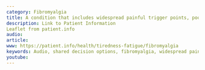 ```yaml
---
category: Fibromyalgia
title: A condition that includes widespread painful trigger points, poor sleep, tension and often brain fog. Make sure that you are getting enough vitamin D, use our one page questionnaire to highlight you sleep problems and get help to solve them. Get help to become more active and tackle the stresses in your life.
description: Link to Patient Information
Leaflet from patient.info
audio: 
article: 
www: https://patient.info/health/tiredness-fatigue/fibromyalgia
keywords: Audio, shared decision options, fibromyalgia, widespread pain, poor sleep, stress, stress levels, informed decision, tai Chi, amitriptyline, cognitive behavioural therapy, CBT
youtube:
--- 
```

